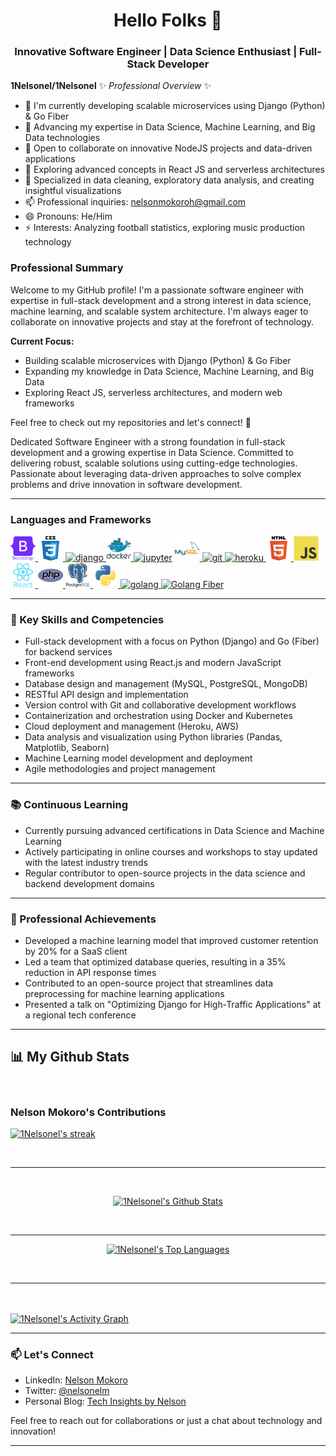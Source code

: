 <h1 align="center"> Hello Folks 👋</h1>
<h3 align="center">Innovative Software Engineer | Data Science Enthusiast | Full-Stack Developer</h3>



**1Nelsonel/1Nelsonel** ✨ _Professional Overview_ ✨ 

- 🔭 I'm currently developing scalable microservices using Django (Python) & Go Fiber
- 🌱 Advancing my expertise in Data Science, Machine Learning, and Big Data technologies
- 👯 Open to collaborate on innovative NodeJS projects and data-driven applications
- 🤔 Exploring advanced concepts in React JS and serverless architectures
- 💬 Specialized in data cleaning, exploratory data analysis, and creating insightful visualizations
- 📫 Professional inquiries: nelsonmokoroh@gmail.com
- 😄 Pronouns: He/Him
- ⚡ Interests: Analyzing football statistics, exploring music production technology

### Professional Summary


Welcome to my GitHub profile! I'm a passionate software engineer with expertise in full-stack development and a strong interest in data science, machine learning, and scalable system architecture. I'm always eager to collaborate on innovative projects and stay at the forefront of technology.

**Current Focus:**
- Building scalable microservices with Django (Python) & Go Fiber
- Expanding my knowledge in Data Science, Machine Learning, and Big Data
- Exploring React JS, serverless architectures, and modern web frameworks

Feel free to check out my repositories and let's connect! 💬

Dedicated Software Engineer with a strong foundation in full-stack development and a growing expertise in Data Science. Committed to delivering robust, scalable solutions using cutting-edge technologies. Passionate about leveraging data-driven approaches to solve complex problems and drive innovation in software development.

<hr>

### Languages and Frameworks
<p align="left"> 
    <a href="https://getbootstrap.com" target="_blank"> <img src="https://raw.githubusercontent.com/devicons/devicon/master/icons/bootstrap/bootstrap-plain-wordmark.svg" alt="bootstrap" width="40" height="40"/> </a> 
    <a href="https://www.w3schools.com/css/" target="_blank"> <img src="https://raw.githubusercontent.com/devicons/devicon/master/icons/css3/css3-original-wordmark.svg" alt="css3" width="40" height="40"/> </a> 
    <a href="https://www.djangoproject.com/" target="_blank"> <img src="https://cdn.jsdelivr.net/gh/devicons/devicon/icons/django/django-plain.svg" alt="django" width="40" height="40"/> </a> 
    <a href="https://www.docker.com/" target="_blank"> <img src="https://raw.githubusercontent.com/devicons/devicon/master/icons/docker/docker-original-wordmark.svg" alt="docker" width="40" height="40"/> </a> 
    <a href="https://www.jupyter.com/" target="_blank"><img src="https://cdn.jsdelivr.net/gh/devicons/devicon/icons/jupyter/jupyter-original.svg" alt="jupyter" width="40" height="40"/></a>
    <a href="https://www.mysql.com/" target="_blank"> <img src="https://raw.githubusercontent.com/devicons/devicon/master/icons/mysql/mysql-original-wordmark.svg" alt="mysql" width="40" height="40"/> </a>
    <a href="https://git-scm.com/" target="_blank"> <img src="https://www.vectorlogo.zone/logos/git-scm/git-scm-icon.svg" alt="git" width="40" height="40"/> </a>
    <a href="https://heroku.com" target="_blank"> <img src="https://www.vectorlogo.zone/logos/heroku/heroku-icon.svg" alt="heroku" width="40" height="40"/> </a> 
    <a href="https://www.w3.org/html/" target="_blank"> <img src="https://raw.githubusercontent.com/devicons/devicon/master/icons/html5/html5-original-wordmark.svg" alt="html5" width="40" height="40"/> </a> 
    <a href="https://developer.mozilla.org/en-US/docs/Web/JavaScript" target="_blank"> <img src="https://raw.githubusercontent.com/devicons/devicon/master/icons/javascript/javascript-original.svg" alt="javascript" width="40" height="40"/> </a> 
    <a href="https://reactjs.org/" target="_blank"> <img src="https://raw.githubusercontent.com/devicons/devicon/master/icons/react/react-original-wordmark.svg" alt="react" width="40" height="40"/> </a>
    <a href="https://www.php.net" target="_blank"> <img src="https://raw.githubusercontent.com/devicons/devicon/master/icons/php/php-original.svg" alt="php" width="40" height="40"/> </a> 
    <a href="https://www.postgresql.org" target="_blank"><img src="https://raw.githubusercontent.com/devicons/devicon/master/icons/postgresql/postgresql-original-wordmark.svg" alt="postgresql" width="40" height="40"/> </a> 
    <a href="https://www.python.org" target="_blank"> <img src="https://raw.githubusercontent.com/devicons/devicon/master/icons/python/python-original.svg" alt="python" width="40" height="40"/> </a> 
    <a href="https://go.dev/" target="_blank"> <img src="https://cdn.jsdelivr.net/gh/devicons/devicon/icons/go/go-original-wordmark.svg" alt="golang" width="50" height="50"/> </a> 
    <a href="https://github.com/gofiber/fiber" target="_blank">
    <img src="https://docs.gofiber.io/img/logo.svg" alt="Golang Fiber" style="background-color: white;" width="60" height="60"/>
    </a>
</p>

<hr>

### 🚀 Key Skills and Competencies

- Full-stack development with a focus on Python (Django) and Go (Fiber) for backend services
- Front-end development using React.js and modern JavaScript frameworks
- Database design and management (MySQL, PostgreSQL, MongoDB)
- RESTful API design and implementation
- Version control with Git and collaborative development workflows
- Containerization and orchestration using Docker and Kubernetes
- Cloud deployment and management (Heroku, AWS)
- Data analysis and visualization using Python libraries (Pandas, Matplotlib, Seaborn)
- Machine Learning model development and deployment
- Agile methodologies and project management

<hr>

### 📚 Continuous Learning

- Currently pursuing advanced certifications in Data Science and Machine Learning
- Actively participating in online courses and workshops to stay updated with the latest industry trends
- Regular contributor to open-source projects in the data science and backend development domains

<hr>

### 🌟 Professional Achievements

- Developed a machine learning model that improved customer retention by 20% for a SaaS client
- Led a team that optimized database queries, resulting in a 35% reduction in API response times
- Contributed to an open-source project that streamlines data preprocessing for machine learning applications
- Presented a talk on "Optimizing Django for High-Traffic Applications" at a regional tech conference

<hr>

## 📊 My Github Stats

<br/>
<p align="center">
    <h3> Nelson Mokoro's Contributions </h3>
    <a href="https://github.com/1Nelsonel/github-readme-streak-stats"><img title="🔥 Get streak stats for your profile at git.io/streak-stats" alt="1Nelsonel's streak" src="https://github-readme-streak-stats.herokuapp.com/?user=1Nelsonel&theme=radical&hide_border=true&stroke=0000&background=060A0CD0"/>
    </a>
</p>

<br/>
<hr>

<br/>
<p align="center">
  <a href="https://github.com/1Nelsonel/github-readme-stats"><img alt="1Nelsonel's Github Stats" src="https://github-readme-stats.vercel.app/api?username=1Nelsonel&show_icons=true&count_private=true&theme=radical&hide_border=true&bg_color=0D1117" /></a>
</p>

<br/>
<hr>

<p align="center">
 <a href="https://github.com/1Nelsonel/github-readme-stats"><img alt="1Nelsonel's Top Languages" src="https://github-readme-stats.vercel.app/api/top-langs/?username=1Nelsonel&langs_count=8&count_private=true&layout=compact&theme=radical&hide_border=true&bg_color=0D1117" /></a>
</p>

<br/>
<hr>

<br/>
<br/>
<a href="https://github.com/1Nelsonel/github-readme-activity-graph"><img alt="1Nelsonel's Activity Graph" src="https://github-readme-activity-graph.vercel.app/graph?username=1Nelsonel&bg_color=0D1117&color=5BCDEC&line=5BCDEC&point=FFFFFF&hide_border=true" /></a>

<hr>

### 📫 Let's Connect

- LinkedIn: [Nelson Mokoro](https://www.linkedin.com/in/nelson-mokoro-74a6b5230/)
- Twitter: [@nelsonelm](https://twitter.com/nelsonelm)
- Personal Blog: [Tech Insights by Nelson](https://nelsoneltech.co.ke/blog)

Feel free to reach out for collaborations or just a chat about technology and innovation!

<hr>
